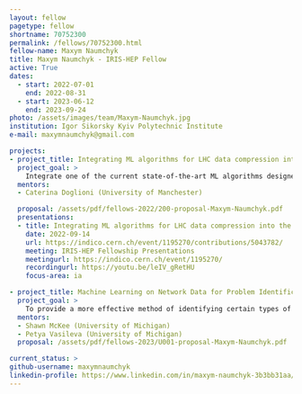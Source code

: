 ```yaml
---
layout: fellow
pagetype: fellow
shortname: 70752300
permalink: /fellows/70752300.html
fellow-name: Maxym Naumchyk
title: Maxym Naumchyk - IRIS-HEP Fellow
active: True
dates:
  - start: 2022-07-01
    end: 2022-08-31
  - start: 2023-06-12
    end: 2023-09-24
photo: /assets/images/team/Maxym-Naumchyk.jpg
institution: Igor Sikorsky Kyiv Polytechnic Institute
e-mail: maxymnaumchyk@gmail.com

projects:
- project_title: Integrating ML algorithms for LHC data compression into the ESCAPE Virtual Research Environment
  project_goal: >
    Integrate one of the current state-of-the-art ML algorithms designed for LHC data compression into the ESCAPE Virtual Research Environment as a part of the European Open Science Cloud. The successful results of the project will open the possibility of extending the use of this algorithm to other experiments and fields.
  mentors:
  - Caterina Doglioni (University of Manchester)

  proposal: /assets/pdf/fellows-2022/200-proposal-Maxym-Naumchyk.pdf
  presentations:
  - title: Integrating ML algorithms for LHC data compression into the ESCAPE Virtual Research Environment
    date: 2022-09-14
    url: https://indico.cern.ch/event/1195270/contributions/5043782/
    meeting: IRIS-HEP Fellowship Presentations
    meetingurl: https://indico.cern.ch/event/1195270/
    recordingurl: https://youtu.be/leIV_gRetHU
    focus-area: ia

- project_title: Machine Learning on Network Data for Problem Identification
  project_goal: >
    To provide a more effective method of identifying certain types of network issues using machine learning so that such problems can be quickly resolved before they impact scientists who rely on these networks.
  mentors:
  - Shawn McKee (University of Michigan)
  - Petya Vasileva (University of Michigan)
  proposal: /assets/pdf/fellows-2023/U001-proposal-Maxym-Naumchyk.pdf

current_status: >
github-username: maxymnaumchyk
linkedin-profile: https://www.linkedin.com/in/maxym-naumchyk-3b3bb31aa/
---
```

